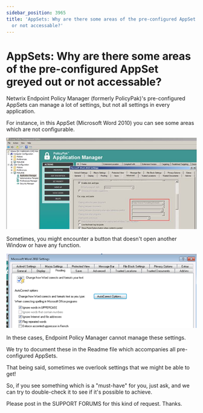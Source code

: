 ```yaml
---
sidebar_position: 3965
title: 'AppSets: Why are there some areas of the pre-configured AppSet greyed out
  or not accessable?'
---
```


# AppSets: Why are there some areas of the pre-configured AppSet greyed out or not accessable?

Netwrix Endpoint Policy Manager (formerly PolicyPak)'s pre-configured AppSets can manage a lot of settings, but not all settings in every application.

For instance, in this AppSet (Microsoft Word 2010) you can see some areas which are not configurable.

![](../../../../../../../static/images/PolicyPak/Content/Resources/Images/Troubleshooting/ApplicationSettings/296_1_image001.jpg)

Sometimes, you might encounter a button that doesn't open another Window or have any function.

![](../../../../../../../static/images/PolicyPak/Content/Resources/Images/Troubleshooting/ApplicationSettings/296_2_image0051.png)

In these cases, Endpoint Policy Manager cannot manage these settings.

We try to document these in the Readme file which accompanies all pre-configured AppSets.

That being said, sometimes we overlook settings that we might be able to get!

So, if you see something which is a "must-have" for you, just ask, and we can try to double-check it to see if it's possible to achieve.

Please post in the SUPPORT FORUMS for this kind of request. Thanks.